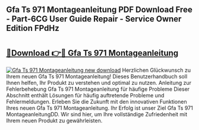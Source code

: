 ## Gfa Ts 971 Montageanleitung PDF Download Free - Part-6CG User Guide Repair - Service Owner Edition FPdHz

# <h2><a href="http://df82e4.blite.top/?on=Gfa+Ts+971+Montageanleitung">🔗Download 👉🔴 Gfa Ts 971 Montageanleitung</a></h2>

[![Gfa Ts 971 Montageanleitung new download](https://i.imgur.com/lujVjoI.png)](http://df82e4.blite.top/?on=Gfa+Ts+971+Montageanleitung)
Herzlichen Glückwunsch zu Ihrem neuen Gfa Ts 971 Montageanleitung! Dieses Benutzerhandbuch soll Ihnen helfen, Ihr Produkt zu verstehen und optimal zu nutzen. Anleitung zur Fehlerbehebung Gfa Ts 971 Montageanleitung für häufige Probleme Dieser Abschnitt enthält Lösungen für häufig auftretende Probleme und Fehlermeldungen. Erleben Sie die Zukunft mit den innovativen Funktionen Ihres neuen Gfa Ts 971 Montageanleitung. Ihr Erfolg ist unser Ziel Gfa Ts 971 MontageanleitungDD. Wir sind hier, um Ihre vollständige Zufriedenheit mit Ihrem neuen Produkt zu gewährleisten.

